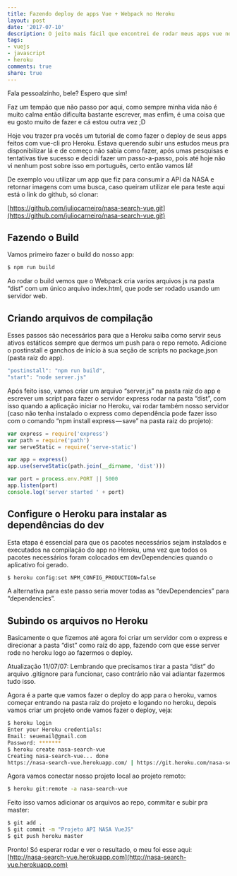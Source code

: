 ```yaml
---
title: Fazendo deploy de apps Vue + Webpack no Heroku
layout: post
date: '2017-07-10'
description: O jeito mais fácil que encontrei de rodar meus apps vue no heroku.
tags:
- vuejs
- javascript
- heroku
comments: true
share: true
---
```


Fala pessoalzinho, bele? Espero que sim!

Faz um tempão que não passo por aqui, como sempre minha vida não é muito calma então dificulta bastante escrever, mas enfim, é uma coisa que eu gosto muito de fazer e cá estou outra vez ;D

Hoje vou trazer pra vocês um tutorial de como fazer o deploy de seus apps feitos com vue-cli pro Heroku. Estava querendo subir uns estudos meus pra disponibilizar lá e de começo não sabia como fazer, após umas pesquisas e tentativas tive sucesso e decidi fazer um passo-a-passo, pois até hoje não vi nenhum post sobre isso em português, certo então vamos lá!

De exemplo vou utilizar um app que fiz para consumir a API da NASA e retornar imagens com uma busca, caso queiram utilizar ele para teste aqui está o link do github, só clonar:

[https://github.com/juliocarneiro/nasa-search-vue.git](https://github.com/juliocarneiro/nasa-search-vue.git)

## Fazendo o Build

Vamos primeiro fazer o build do nosso app:

```bash
$ npm run build
```

Ao rodar o build vemos que o Webpack cria varios arquivos js na pasta “dist” com um único arquivo index.html, que pode ser rodado usando um servidor web.

## Criando arquivos de compilação

Esses passos são necessários para que a Heroku saiba como servir seus ativos estáticos sempre que dermos um push para o repo remoto. Adicione o postinstall e ganchos de início à sua seção de scripts no package.json (pasta raiz do app).

```javascript
"postinstall": "npm run build",
"start": "node server.js"
```

Após feito isso, vamos criar um arquivo “server.js” na pasta raiz do app e escrever um script para fazer o servidor express rodar na pasta “dist”, com isso quando a aplicação iniciar no Heroku, vai rodar também nosso servidor (caso não tenha instalado o express como dependência pode fazer isso com o comando “npm install express — save” na pasta raiz do projeto):

```javascript
var express = require('express')
var path = require('path')
var serveStatic = require('serve-static')

var app = express()
app.use(serveStatic(path.join(__dirname, 'dist')))

var port = process.env.PORT || 5000
app.listen(port)
console.log('server started ' + port)
```

## Configure o Heroku para instalar as dependências do dev

Esta etapa é essencial para que os pacotes necessários sejam instalados e executados na compilação do app no Heroku, uma vez que todos os pacotes necessários foram colocados em devDependencies quando o aplicativo foi gerado.

```bash
$ heroku config:set NPM_CONFIG_PRODUCTION=false
```

A alternativa para este passo seria mover todas as “devDependencies” para “dependencies”.

## Subindo os arquivos no Heroku

Basicamente o que fizemos até agora foi criar um servidor com o express e direcionar a pasta “dist” como raiz do app, fazendo com que esse server rode no heroku logo ao fazermos o deploy.

Atualização 11/07/07: Lembrando que precisamos tirar a pasta “dist” do arquivo .gitignore para funcionar, caso contrário não vai adiantar fazermos tudo isso.

Agora é a parte que vamos fazer o deploy do app para o heroku, vamos começar entrando na pasta raiz do projeto e logando no heroku, depois vamos criar um projeto onde vamos fazer o deploy, veja:

```bash
$ heroku login
Enter your Heroku credentials:
Email: seuemail@gmail.com
Password: *******
$ heroku create nasa-search-vue
Creating nasa-search-vue... done
https://nasa-search-vue.herokuapp.com/ | https://git.heroku.com/nasa-search-vue.git
```

Agora vamos conectar nosso projeto local ao projeto remoto:

```bash
$ heroku git:remote -a nasa-search-vue
```

Feito isso vamos adicionar os arquivos ao repo, commitar e subir pra master:

```bash
$ git add .
$ git commit -m "Projeto API NASA VueJS"
$ git push heroku master
```

Pronto! Só esperar rodar e ver o resultado, o meu foi esse aqui:
[http://nasa-search-vue.herokuapp.com](http://nasa-search-vue.herokuapp.com)
